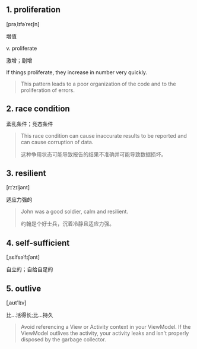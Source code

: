 
## 1. proliferation

 [prəˌlɪfəˈreɪʃn] 

增值

v. proliferate

激增；剧增

If things proliferate, they increase in number very quickly.

> This pattern leads to a poor organization of the code and to the proliferation of errors.

## 2. race condition

紊乱条件；竞态条件

> This race condition can cause inaccurate results to be reported and can cause corruption of data.
>
> 这种争用状态可能导致报告的结果不准确并可能导致数据损坏。

## 3. resilient

[rɪˈzɪljənt] 

适应力强的

> John was a good soldier, calm and resilient.
>
> 约翰是个好士兵，沉着冷静且适应力强。

## 4. self-sufficient

[ˌsɛlfsəˈfɪʃənt]

自立的；自给自足的

## 5. outlive

 [ˌaʊt'lɪv]

比…活得长;比…持久

> Avoid referencing a View or Activity context in your ViewModel. If the ViewModel outlives the activity, your activity leaks and isn't properly disposed by the garbage collector.